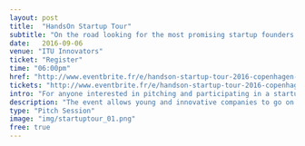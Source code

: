 ```yaml
---
layout: post
title:  "HandsOn Startup Tour"
subtitle: "On the road looking for the most promising startup founders."
date:   2016-09-06
venue: "ITU Innovators"
ticket: "Register"
time: "06:00pm"
href: "http://www.eventbrite.fr/e/handson-startup-tour-2016-copenhagen-pitch-session-registration-27068951964"
tickets: "http://www.eventbrite.fr/e/handson-startup-tour-2016-copenhagen-pitch-session-registration-27068951964"
intro: "For anyone interested in pitching and participating in a startup competition"
description: "The event allows young and innovative companies to go on the stage to perform a fast-paced 90 seconds pitch followed by 5 min of Q&A. A jury formed by confirmed entrepreneurs, investors and local influencers select 2 startups presenting a high potential to scale and grow globally."
type: "Pitch Session"
image: "img/startuptour_01.png"
free: true
---
```

<!-- fill in the URL of your event host page if you haven't enough information for a detail page, so the event link won't point on the detail page at all -->
